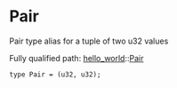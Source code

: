 # Pair

Pair type alias for a tuple of two u32 values

Fully qualified path: [hello_world](./hello_world.md)::[Pair](./hello_world-Pair.md)

<pre><code class="language-rust">type Pair = (u32, u32);</code></pre>

